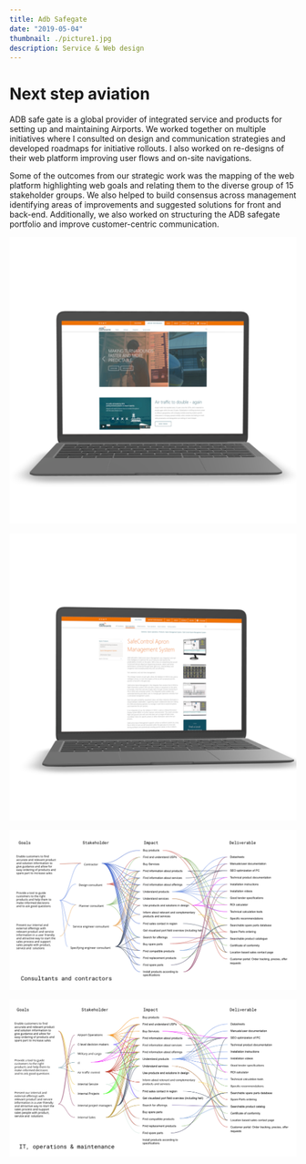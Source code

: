 ```yaml
---
title: Adb Safegate
date: "2019-05-04"
thumbnail: ./picture1.jpg
description: Service & Web design
---
```


# Next step aviation

ADB safe gate is a global provider of integrated service and products for setting up and maintaining Airports. 
We worked together on multiple initiatives where I consulted on design and communication strategies and developed roadmaps for initiative rollouts.  I also worked on re-designs of their web platform improving user flows and on-site navigations.    

Some of the outcomes from our strategic work was the mapping of the web platform highlighting web goals and relating them to the diverse group of 15 stakeholder groups. We also helped to build consensus across management identifying areas of improvements and suggested solutions for front and back-end. 
Additionally, we also worked on structuring the ADB safegate portfolio and improve customer-centric communication.

![Title](./picture4.png)

![Title](./picture5.png)

![Title](./picture2.png)

![Title](./picture3.png)
